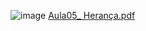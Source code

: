 ![image](https://github.com/CaioLariel/ADO_EX4/assets/112914813/a94aec81-d5a7-48e5-8039-ff56637fa923)
[Aula05_ Herança.pdf](https://github.com/CaioLariel/ADO_EX4/files/14548847/Aula05_.Heranca.pdf)
